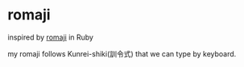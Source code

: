 # romaji

inspired by [romaji](https://github.com/makimoto/romaji) in Ruby

my romaji follows Kunrei-shiki(訓令式) that we can type by keyboard.